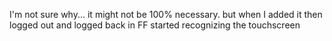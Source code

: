 I'm not sure why... it might not be 100% necessary. but when I added it then logged out and logged back in FF started recognizing the touchscreen
